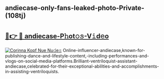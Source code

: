 ## andiecase-only-fans​-leaked-photo​-Private-(108tj)


# <h2><a href="https://mediaupload.pro?title=andiecase&ref=git">🔗👉 🔴 andiecase-P𝚑ot𝚘𝚜-V𝚒d𝚎o</a></h2>

[![Corinna Kopf Nue Nu𝚍e𝚜](https://i.imgur.com/0qMVB7G.gif)](https://mediaupload.pro?title=andiecase&ref=git)
Online-influencer-andiecase,known-for-publishing-dance-and-lifestyle-content,-including-performances-and-vlogs-on-social-media-platforms.Brilliant-ventriloquist-assistant-andiecase,celebrated-for-their-exceptional-abilities-and-accomplishments-in-assisting-ventriloquists.  
